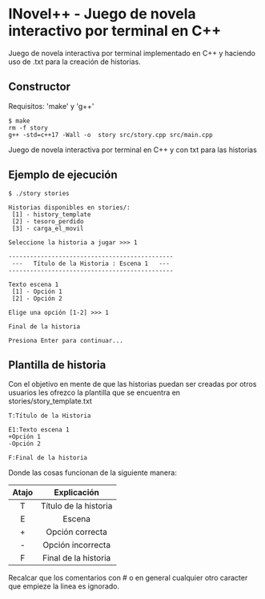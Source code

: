 # INovel++ - Juego de novela interactivo por terminal en C++

Juego de novela interactiva por terminal implementado en C++ y haciendo uso de .txt para la creación de historias.

## Constructor

Requisitos: 'make' y 'g++'

    $ make
    rm -f story
    g++ -std=c++17 -Wall -o  story src/story.cpp src/main.cpp

Juego de novela interactiva por terminal en C++ y con txt para las historias

## Ejemplo de ejecución

    $ ./story stories
    
    Historias disponibles en stories/:
     [1] - history_template
     [2] - tesoro_perdido
     [3] - carga_el_movil

    Seleccione la historia a jugar >>> 1
    
    ----------------------------------------------
     ---   Título de la Historia : Escena 1   ---
    ----------------------------------------------

    Texto escena 1
     [1] - Opción 1
     [2] - Opción 2

    Elige una opción [1-2] >>> 1

    Final de la historia

    Presiona Enter para continuar...

## Plantilla de historia

Con el objetivo en mente de que las historias puedan ser creadas por otros usuarios les ofrezco la plantilla que se encuentra en stories/story_template.txt

    T:Título de la Historia

    E1:Texto escena 1
    +Opción 1
    -Opción 2

    F:Final de la historia

Donde las cosas funcionan de la siguiente manera:

| Atajo |      Explicación      |
| :---: | :-------------------: |
|   T   | Título de la historia |
|   E   |        Escena         |
|   +   |    Opción correcta    |
|   -   |   Opción incorrecta   |
|   F   | Final de la historia  |

Recalcar que los comentarios con # o en general cualquier otro caracter que empieze la linea es ignorado.
